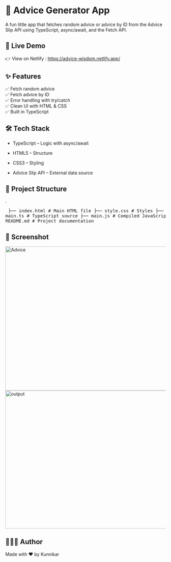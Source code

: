 # 📜 Advice Generator App

A fun little app that fetches random advice or advice by ID from the Advice Slip API
 using TypeScript, async/await, and the Fetch API.

## 🚀 Live Demo

👉 View on Netlify : https://advice-wisdom.netlify.app/

## ✨ Features

✅ Fetch random advice <br>
✅ Fetch advice by ID <br>
✅ Error handling with try/catch <br>
✅ Clean UI with HTML & CSS  <br>
✅ Built in TypeScript<br>

## 🛠️ Tech Stack

- TypeScript – Logic with async/await

- HTML5 – Structure

- CSS3 – Styling

- Advice Slip API – External data source

## 📂 Project Structure
.<pre>
├── index.html       # Main HTML file 
├── style.css        # Styles
├── main.ts          # TypeScript source
├── main.js          # Compiled JavaScript
└── README.md        # Project documentation
</pre>

## 🎥 Screenshot
<img width="654" height="453" alt="Advice" src="https://github.com/user-attachments/assets/ab214d9c-2aac-4160-afba-6e0949cafe80" />
<br>
<img width="642" height="434" alt="output" src="https://github.com/user-attachments/assets/9f094208-ca33-4bb9-b066-fd2f44aba4db" />

## 👩🏻‍💻 Author

Made with ❤️ by Kunnikar
